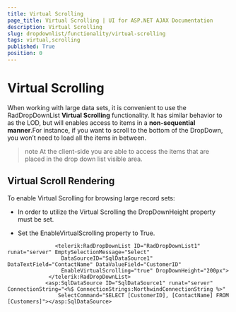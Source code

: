 ```yaml
---
title: Virtual Scrolling
page_title: Virtual Scrolling | UI for ASP.NET AJAX Documentation
description: Virtual Scrolling
slug: dropdownlist/functionality/virtual-scrolling
tags: virtual,scrolling
published: True
position: 0
---
```


# Virtual Scrolling



When working with large data sets, it is convenient to use the RadDropDownList __Virtual Scrolling__ functionality. It has similar behavior to as the LOD, but will enables access to items in a __non-sequential manner__.For instance, if you want to scroll to the bottom of the DropDown, you won’t need to load all the items in between.

>note At the client-side you are able to access the items that are placed in the drop down list visible area.
>


## Virtual Scroll Rendering

To enable Virtual Scrolling for browsing large record sets:

* In order to utilize the Virtual Scrolling the DropDownHeight property must be set.

* Set the EnableVirtualScrolling property to True.

````ASPNET
	           <telerik:RadDropDownList ID="RadDropDownList1" runat="server" EmptySelectionMessage="Select" 
	             DataSourceID="SqlDataSource1" DataTextField="ContactName" DataValueField="CustomerID" 
	             EnableVirtualScrolling="true" DropDownHeight="200px">            
	         </telerik:RadDropDownList>
	        <asp:SqlDataSource ID="SqlDataSource1" runat="server" ConnectionString="<%$ ConnectionStrings:NorthwindConnectionString %>" 
	            SelectCommand="SELECT [CustomerID], [ContactName] FROM [Customers]"></asp:SqlDataSource>
````


